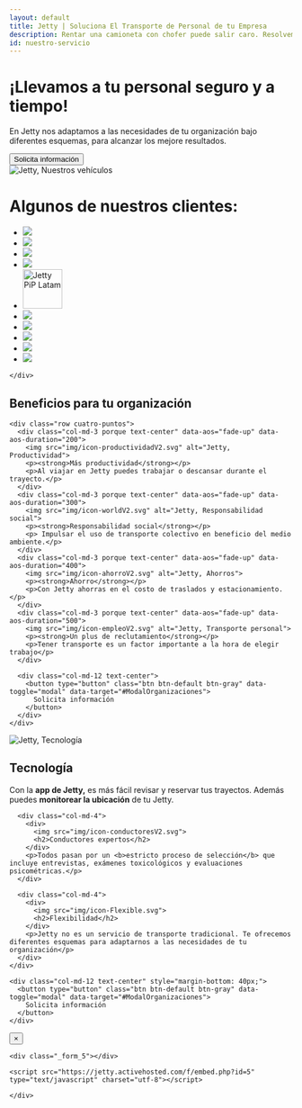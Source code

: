```yaml
---
layout: default
title: Jetty | Soluciona El Transporte de Personal de tu Empresa
description: Rentar una camioneta con chofer puede salir caro. Resolvemos tu transporte empresarial. Sin plazo forzoso ni presupuesto mínimo.
id: nuestro-servicio
---
```


<div class="container-fluid gradient">

  <div class="organizaciones">
    <div class="container">
      <div class="row">
        <div class="col-md-6" data-aos="fade-left" data-aos-easing="ease-out-sine" data-aos-duration="500">
          <h1>¡Llevamos a tu personal seguro y a tiempo!</h1>
          <p class="lead">En Jetty nos adaptamos a las necesidades de tu organización bajo diferentes esquemas, para alcanzar los mejore resultados.</p>
          <button type="button" class="btn btn-default btn-gray" data-toggle="modal" data-target="#ModalOrganizaciones">
            Solicita información
          </button>
        </div>
        <div class="col-md-6 text-right">
          <img src="img/choferes.png" alt="Jetty, Nuestros vehículos" data-aos="fade" data-aos-easing="ease-out-sine">
        </div>
      </div>
    </div>
  </div>

  <div class="container">
    <div class="row">
      <div class="col-md-12 text-center">
        <h1>Algunos de nuestros clientes:</h1>
        <ul class="clientes">
          <li>
            <a href="http://www.alhel.com/" target="_blank">
              <img src="imgs-prensa/alhel.png">
            </a>
          </li>
          <li>
            <a href="https://www.continentaltire.mx/car" target="_blank">
              <img src="imgs-prensa/continental.svg">
            </a>
          </li>
          <li>
            <a href="https://www.lexmark.com/es_mx.html" target="_blank">
              <img src="imgs-prensa/lexmark.svg">
            </a>
          </li>
          <li>
            <a href="https://www.globant.com/" target="_blank">
              <img src="imgs-prensa/globant.svg">
            </a>
          </li>
          <li>
            <a href="http://www.piplatam.com/" target="_blank">
              <img src="imgs-prensa/PiP-white.png" alt="Jetty PiP Latam" width="70">
            </a>
          </li>
          <li>
            <a href="https://www.mheducation.com.mx" target="_blank">
              <img src="imgs-prensa/MHE-Logo.png">
            </a>
          </li>
          <li>
            <a href="https://www.verifone.com/es/mx" target="_blank">
              <img src="imgs-prensa/verifone.png">
            </a>
          </li>
          <li>
            <a href="https://hutchisonportstng.com" target="_blank">
              <img src="imgs-prensa/TNG-logotipo.png">
            </a>
          </li>
          <li>
            <a href="#" target="_blank">
              <img src="imgs-prensa/inlod.png">
            </a>
          </li>
          <li>
            <a href="#" target="_blank">
              <img src="imgs-prensa/sms.png">
            </a>
          </li>
        </ul>
      </div>

    </div>
  </div>

  <div class="container porque-content">
    <div class="row">
      <div class="col-md-12 text-center porque-title" data-aos="fade-up">
        <h2>Beneficios para tu organización</h2>
      </div>
    </div>

    <div class="row cuatro-puntos">
      <div class="col-md-3 porque text-center" data-aos="fade-up" data-aos-duration="200">
        <img src="img/icon-productividadV2.svg" alt="Jetty, Productividad">
        <p><strong>Más productividad</strong></p>
        <p>Al viajar en Jetty puedes trabajar o descansar durante el trayecto.</p>
      </div>
      <div class="col-md-3 porque text-center" data-aos="fade-up" data-aos-duration="300">
        <img src="img/icon-worldV2.svg" alt="Jetty, Responsabilidad social">
        <p><strong>Responsabilidad social</strong></p>
        <p> Impulsar el uso de transporte colectivo en beneficio del medio ambiente.</p>
      </div>
      <div class="col-md-3 porque text-center" data-aos="fade-up" data-aos-duration="400">
        <img src="img/icon-ahorroV2.svg" alt="Jetty, Ahorros">
        <p><strong>Ahorro</strong></p>
        <p>Con Jetty ahorras en el costo de traslados y estacionamiento.</p>
      </div>
      <div class="col-md-3 porque text-center" data-aos="fade-up" data-aos-duration="500">
        <img src="img/icon-empleoV2.svg" alt="Jetty, Transporte personal">
        <p><strong>Un plus de reclutamiento</strong></p>
        <p>Tener transporte es un factor importante a la hora de elegir trabajo</p>
      </div>

      <div class="col-md-12 text-center">
        <button type="button" class="btn btn-default btn-gray" data-toggle="modal" data-target="#ModalOrganizaciones">
          Solicita información
        </button>
      </div>
    </div>
  </div>

  <div class="container valor">
    <div class="row">
      <div class="col-md-4">
        <div>
          <img src="img/icon-tecnologiaV2.svg" alt="Jetty, Tecnología">
          <h2>Tecnología</h2>
        </div>
        <p>Con la <b>app de Jetty,</b> es más fácil revisar y reservar tus trayectos. Además puedes <b>monitorear la ubicación</b> de tu Jetty.</p>
      </div>

      <div class="col-md-4">
        <div>
          <img src="img/icon-conductoresV2.svg">
          <h2>Conductores expertos</h2>
        </div>
        <p>Todos pasan por un <b>estricto proceso de selección</b> que incluye entrevistas, exámenes toxicológicos y evaluaciones psicométricas.</p>
      </div>

      <div class="col-md-4">
        <div>
          <img src="img/icon-Flexible.svg">
          <h2>Flexibilidad</h2>
        </div>
        <p>Jetty no es un servicio de transporte tradicional. Te ofrecemos diferentes esquemas para adaptarnos a las necesidades de tu organización</p>
      </div>
    </div>

    <div class="col-md-12 text-center" style="margin-bottom: 40px;">
      <button type="button" class="btn btn-default btn-gray" data-toggle="modal" data-target="#ModalOrganizaciones">
        Solicita información
      </button>
    </div>

  </div>

  <!-- <div class="container">
    <div class="row tres-puntos" data-aos="fade" data-aos-duration="1000">
      <div class="col-md-7 col-md-push-3">

        <div class="row">
          <div class="col-md-12">
            <h2>Jetty no es un servicio de transporte tradicional</h2>

            <p class="lead">Te ofrecemos diferentes esquemas para adaptarnos a las necesidades de tu organización:</p>

            <p>• Promueve los servicios de Jetty. Podemos crearte un código de descuento.</p>
            <p>• Cotiza servicios exclusivos para la gente de tu organización.</p>
            <p>• Subsidia parte o el 100% de viajes de tus colaboradores.</p>

            <br><br>
          </div>

        </div>

      </div>
    </div>
  </div> -->

</div>


<!-- Modal Organizaciones -->
<div class="modal fade" id="ModalOrganizaciones" tabindex="-1" role="dialog" aria-labelledby="myModalLabel">
  <div class="modal-dialog" role="document">
    <div class="modal-content">
      <div class="modal-header">
        <button type="button" class="close" data-dismiss="modal" aria-label="Close">
          <span aria-hidden="true">&times;</span>
        </button>
      </div>

    <div class="_form_5"></div>

    <script src="https://jetty.activehosted.com/f/embed.php?id=5" type="text/javascript" charset="utf-8"></script>

    </div>
  </div>
</div>

<!-- Modal Conductor -->
<!-- <div id="ModalSuccess" class="modal fade" tabindex="-1" role="dialog" aria-labelledby="myModalLabel">
  <div class="modal-dialog" role="document">
    <div class="modal-content">
      <div class="modal-header">
        <button type="button" class="close" data-dismiss="modal" aria-label="Close">
          <span aria-hidden="true">&times;</span>
        </button>
        <h4 class="modal-title" id="myModalLabel">Recibimos tu solicitud</h4>
      </div>

      <div class="modal-body text-center">
        <div class="row">
          <div class="col-md-12 center">
              <h5>Nos pondremos en contacto contigo dentro de poco.</h5>
          </div>
        </div>
      </div>

    </div>
  </div>
</div> -->